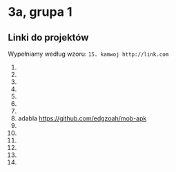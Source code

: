 # 3a, grupa 1

## Linki do projektów

Wypełniamy według wzoru:
`15. kamwoj http://link.com`

1.
2.
3.
4.
5.
6.
7.
8. adabla https://github.com/edgzoah/mob-apk
9.
10.
11.
12.
13.
14.
